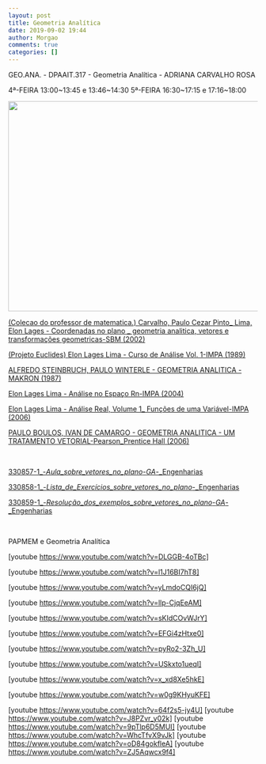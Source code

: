 ```yaml
---
layout: post
title: Geometria Analítica
date: 2019-09-02 19:44
author: Morgao
comments: true
categories: []
---
```

GEO.ANA. - DPAAIT.317 - Geometria Analítica - ADRIANA CARVALHO ROSA

4ª-FEIRA 13:00~13:45 e 13:46~14:30
5ª-FEIRA 16:30~17:15 e 17:16~18:00

<img class="alignnone wp-image-321 size-full" src="https://matematicafibonacci.wordpress.com/wp-content/uploads/2019/09/porquearredondamos.png" alt="" width="847" height="425" />

<a href="https://matematicafibonacci.wordpress.com/wp-content/uploads/2019/09/colecao-do-professor-de-matematica.-carvalho-paulo-cezar-pinto_-lima-elon-lages-coordenadas-no-plano-_-geometria-analitica-vetores-e-transformaccca7occ83es-geometricas-sbm-2002.pdf">(Colecao do professor de matematica.) Carvalho, Paulo Cezar Pinto_ Lima, Elon Lages - Coordenadas no plano _ geometria analitica, vetores e transformações geometricas-SBM (2002)</a>

<a href="https://matematicafibonacci.wordpress.com/wp-content/uploads/2019/09/projeto-euclides-elon-lages-lima-curso-de-anc3a1lise-vol.-1-impa-1989.pdf">(Projeto Euclides) Elon Lages Lima - Curso de Análise Vol. 1-IMPA (1989)</a>

<a href="https://matematicafibonacci.wordpress.com/wp-content/uploads/2019/09/alfredo-steinbruch-paulo-winterle-geometria-analitica-makron-1987.pdf">ALFREDO STEINBRUCH, PAULO WINTERLE - GEOMETRIA ANALITICA -MAKRON (1987)</a>

<a href="https://matematicafibonacci.wordpress.com/wp-content/uploads/2019/09/elon-lages-lima-anc3a1lise-no-espac3a7o-rn-impa-2004.pdf">Elon Lages Lima - Análise no Espaço Rn-IMPA (2004)</a>

<a href="https://matematicafibonacci.wordpress.com/wp-content/uploads/2019/09/elon-lages-lima-anc3a1lise-real-volume-1_-func3a7c3b5es-de-uma-varic3a1vel-impa-2006.pdf">Elon Lages Lima - Análise Real, Volume 1_ Funções de uma Variável-IMPA (2006)</a>

<a href="https://matematicafibonacci.wordpress.com/wp-content/uploads/2019/09/paulo-boulos-ivan-de-camargo-geometria-analitica-um-tratamento-vetorial-pearson_prentice-hall-2006.pdf">PAULO BOULOS, IVAN DE CAMARGO - GEOMETRIA ANALITICA - UM TRATAMENTO VETORIAL-Pearson_Prentice Hall (2006)</a>

&nbsp;

<a href="https://matematicafibonacci.wordpress.com/wp-content/uploads/2019/09/330857-1_-_aula_sobre_vetores_no_plano_-_ga_-_engenharias.pdf">330857-1_-_Aula_sobre_vetores_no_plano_-_GA_-_Engenharias</a>

<a href="https://matematicafibonacci.wordpress.com/wp-content/uploads/2019/09/330858-1_-_lista_de_exercc3adcios_sobre_vetores_no_plano_-_engenharias.pdf">330858-1_-_Lista_de_Exercícios_sobre_vetores_no_plano_-_Engenharias</a>

<a href="https://matematicafibonacci.wordpress.com/wp-content/uploads/2019/09/330859-1_-_resoluc3a7c3a3o_dos_exemplos_sobre_vetores_no_plano_-_ga_-_engenharias.pdf">330859-1_-_Resolução_dos_exemplos_sobre_vetores_no_plano_-_GA_-_Engenharias</a>

&nbsp;

PAPMEM e Geometria Analítica

[youtube https://www.youtube.com/watch?v=DLGGB-4oTBc]

[youtube https://www.youtube.com/watch?v=l1J16BI7hT8]

[youtube https://www.youtube.com/watch?v=yLmdoCQI6jQ]

[youtube https://www.youtube.com/watch?v=llp-CjqEeAM]

[youtube https://www.youtube.com/watch?v=sKIdCOvWJrY]

[youtube https://www.youtube.com/watch?v=EFGi4zHtxe0]

[youtube https://www.youtube.com/watch?v=pyRo2-3Zh_U]

[youtube https://www.youtube.com/watch?v=USkxto1ueqI]

[youtube https://www.youtube.com/watch?v=x_xd8Xe5hkE]

[youtube https://www.youtube.com/watch?v=w0g9KHyuKFE]

[youtube https://www.youtube.com/watch?v=64f2s5-jy4U]
[youtube https://www.youtube.com/watch?v=J8PZvr_y02k]
[youtube https://www.youtube.com/watch?v=9pTlp6D5MUI]
[youtube https://www.youtube.com/watch?v=WhcTfvX9vJk]
[youtube https://www.youtube.com/watch?v=oD84gokfleA]
[youtube https://www.youtube.com/watch?v=ZJ5Aqwcx9f4]
